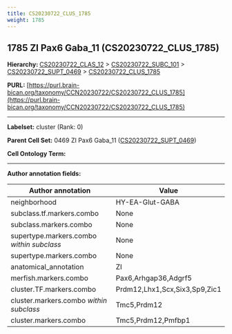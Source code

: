 ```yaml
---
title: CS20230722_CLUS_1785
weight: 1785
---
```

## 1785 ZI Pax6 Gaba_11 (CS20230722_CLUS_1785)
<b>Hierarchy: </b>
[CS20230722_CLAS_12](../CS20230722_CLAS_12) >
[CS20230722_SUBC_101](../CS20230722_SUBC_101) >
[CS20230722_SUPT_0469](../CS20230722_SUPT_0469) >
[CS20230722_CLUS_1785](../CS20230722_CLUS_1785)

**PURL:** [https://purl.brain-bican.org/taxonomy/CCN20230722/CS20230722_CLUS_1785](https://purl.brain-bican.org/taxonomy/CCN20230722/CS20230722_CLUS_1785)

---


**Labelset:** cluster (Rank: 0)

**Parent Cell Set:** 0469 ZI Pax6 Gaba_11 ([CS20230722_SUPT_0469](../CS20230722_SUPT_0469))



**Cell Ontology Term:** 

[MARKER GENES.]: #


---

[TRANSFERRED ANNOTATIONS.]: #


[AUTHOR ANNOTATION FIELDS.]: #


**Author annotation fields:**

| Author annotation | Value |
|-------------------|-------|
|neighborhood|HY-EA-Glut-GABA|
|subclass.tf.markers.combo|None|
|subclass.markers.combo|None|
|supertype.markers.combo _within subclass_|None|
|supertype.markers.combo|None|
|anatomical_annotation|ZI|
|merfish.markers.combo|Pax6,Arhgap36,Adgrf5|
|cluster.TF.markers.combo|Prdm12,Lhx1,Scx,Six3,Sp9,Zic1|
|cluster.markers.combo _within subclass_|Tmc5,Prdm12|
|cluster.markers.combo|Tmc5,Prdm12,Pmfbp1|
